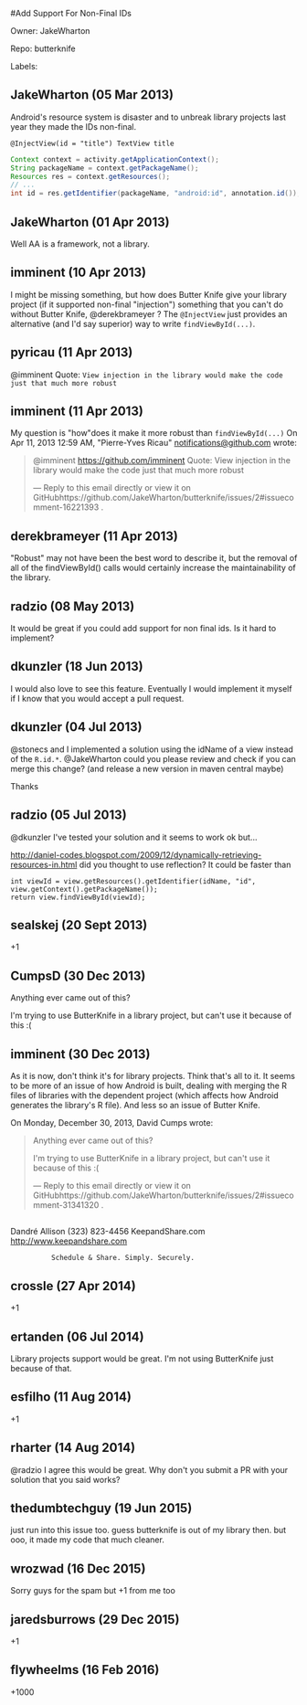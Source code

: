 #Add Support For Non-Final IDs

Owner: JakeWharton

Repo: butterknife

Labels: 

## JakeWharton (05 Mar 2013)

Android's resource system is disaster and to unbreak library projects last year they made the IDs non-final.

`@InjectView(id = "title") TextView title`

``` java
Context context = activity.getApplicationContext();
String packageName = context.getPackageName();
Resources res = context.getResources();
// ...
int id = res.getIdentifier(packageName, "android:id", annotation.id());
```


## JakeWharton (01 Apr 2013)

Well AA is a framework, not a library.


## imminent (10 Apr 2013)

I might be missing something, but how does Butter Knife give your library project (if it supported non-final "injection") something that you can't do without Butter Knife, @derekbrameyer ? The `@InjectView` just provides an alternative (and I'd say superior) way to write `findViewById(...)`. 


## pyricau (11 Apr 2013)

@imminent Quote: `View injection in the library would make the code just that much more robust`


## imminent (11 Apr 2013)

My question is "how"does it make it more robust than `findViewById(...)`
On Apr 11, 2013 12:59 AM, "Pierre-Yves Ricau" notifications@github.com
wrote:

> @imminent https://github.com/imminent Quote: View injection in the
> library would make the code just that much more robust
> 
> —
> Reply to this email directly or view it on GitHubhttps://github.com/JakeWharton/butterknife/issues/2#issuecomment-16221393
> .


## derekbrameyer (11 Apr 2013)

"Robust" may not have been the best word to describe it, but the removal of all of the findViewById() calls would certainly increase the maintainability of the library.


## radzio (08 May 2013)

It would be great if you could add support for non final ids. Is it hard to implement?


## dkunzler (18 Jun 2013)

I would also love to see this feature. Eventually I would implement it myself if I know that you would accept a pull request.


## dkunzler (04 Jul 2013)

@stonecs and I implemented a solution using the idName of a view instead of the `R.id.*`. @JakeWharton could you please review and check if you can merge this change? (and release a new version in maven central maybe)

Thanks


## radzio (05 Jul 2013)

@dkunzler I've tested your solution and it seems to work ok but...

http://daniel-codes.blogspot.com/2009/12/dynamically-retrieving-resources-in.html did you thought to use reflection? It could be faster than

```
int viewId = view.getResources().getIdentifier(idName, "id", view.getContext().getPackageName());
return view.findViewById(viewId);
```


## sealskej (20 Sept 2013)

+1


## CumpsD (30 Dec 2013)

Anything ever came out of this?

I'm trying to use ButterKnife in a library project, but can't use it because of this :(


## imminent (30 Dec 2013)

As it is now, don't think it's for library projects. Think that's all to
it. It seems to be more of an issue of how Android is built, dealing with
merging the R files of libraries with the dependent project (which affects
how Android generates the library's R file). And less so an issue of Butter
Knife.

On Monday, December 30, 2013, David Cumps wrote:

> Anything ever came out of this?
> 
> I'm trying to use ButterKnife in a library project, but can't use it
> because of this :(
> 
> —
> Reply to this email directly or view it on GitHubhttps://github.com/JakeWharton/butterknife/issues/2#issuecomment-31341320
> .

## 

## 

Dandré Allison                                (323) 823-4456
KeepandShare.com http://www.keepandshare.com

```
          Schedule & Share. Simply. Securely.
```


## crossle (27 Apr 2014)

+1


## ertanden (06 Jul 2014)

Library projects support would be great. I'm not using ButterKnife just because of that.


## esfilho (11 Aug 2014)

+1


## rharter (14 Aug 2014)

@radzio I agree this would be great.  Why don't you submit a PR with your solution that you said works?


## thedumbtechguy (19 Jun 2015)

just run into this issue too. guess butterknife is out of my library then. but ooo, it made my code that much cleaner.


## wrozwad (16 Dec 2015)

Sorry guys for the spam but +1 from me too


## jaredsburrows (29 Dec 2015)

+1


## flywheelms (16 Feb 2016)

+1000


